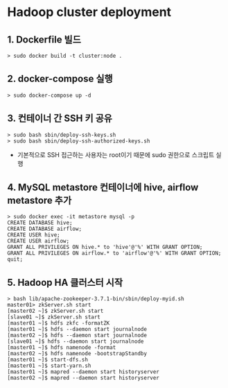 # Hadoop cluster deployment

## 1. Dockerfile 빌드
```
> sudo docker build -t cluster:node .
```

## 2. docker-compose 실행
```
> sudo docker-compose up -d
```

## 3. 컨테이너 간 SSH 키 공유
```
> sudo bash sbin/deploy-ssh-keys.sh
> sudo bash sbin/deploy-ssh-authorized-keys.sh
```
* 기본적으로 SSH 접근하는 사용자는 root이기 때문에 sudo 권한으로 스크립트 실행

## 4. MySQL metastore 컨테이너에 hive, airflow metastore 추가
```
> sudo docker exec -it metastore mysql -p
CREATE DATABASE hive;
CREATE DATABASE airflow;
CREATE USER hive;
CREATE USER airflow;
GRANT ALL PRIVILEGES ON hive.* to 'hive'@'%' WITH GRANT OPTION;
GRANT ALL PRIVILEGES ON airflow.* to 'airflow'@'%' WITH GRANT OPTION;
quit;
```

## 5. Hadoop HA 클러스터 시작
```
> bash lib/apache-zookeeper-3.7.1-bin/sbin/deploy-myid.sh
master01> zkServer.sh start
[master02 ~]$ zkServer.sh start
[slave01 ~]$ zkServer.sh start
[master01 ~]$ hdfs zkfc -formatZK
[master01 ~]$ hdfs --daemon start journalnode
[master02 ~]$ hdfs --daemon start journalnode
[slave01 ~]$ hdfs --daemon start journalnode
[master01 ~]$ hdfs namenode -format
[master02 ~]$ hdfs namenode -bootstrapStandby
[master01 ~]$ start-dfs.sh
[master01 ~]$ start-yarn.sh
[master01 ~]$ mapred --daemon start historyserver
[master02 ~]$ mapred --daemon start historyserver
```